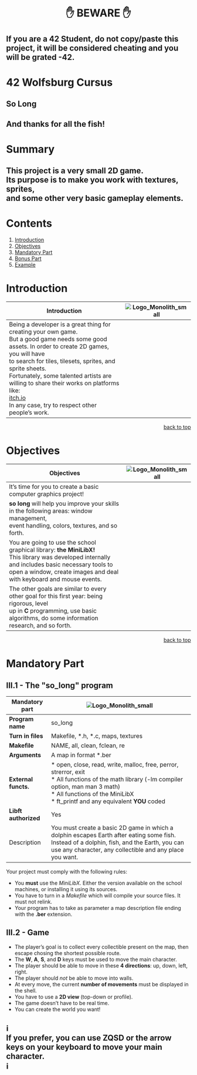 <h1 align="center">✋ BEWARE ✋</h1>

## If you are a 42 Student, do not copy/paste this project, it will be considered cheating and you will be grated -42.

# 42 Wolfsburg Cursus 
## So Long
## And thanks for all the fish!

# Summary

## This project is a very small 2D game. <br>Its purpose is to make you work with textures, sprites, <br>and some other very basic gameplay elements.

# Contents

1. [Introduction](#intro)
2. [Objectives](#objectives)
3. [Mandatory Part](#manda)
4. [Bonus Part](#bonus)
5. [Example](#example)

# <a name="intro">Introduction</a>

| Introduction | ![Logo_Monolith_small](https://user-images.githubusercontent.com/120580537/209333599-dc44418d-8ee7-42b6-8a4a-7ff328778d87.png) |
| ----- | ----- |
| Being a developer is a great thing for creating your own game.<br>But a good game needs some good assets. In order to create 2D games, you will have <br>to search for tiles, tilesets, sprites, and sprite sheets.<br>Fortunately, some talented artists are willing to share their works on platforms like: <br>[itch.io](https://itch.io/game-assets/free/tag-sprites)<br>In any case, try to respect other people’s work. |

<p align="right">
 <a href="https://github.com/Cerberus2290/so_long#-beware-">back to top</a>
</p>

# <a name="objectives">Objectives</a>

| Objectives | ![Logo_Monolith_small](https://user-images.githubusercontent.com/120580537/209333599-dc44418d-8ee7-42b6-8a4a-7ff328778d87.png) |
| ----- | ----- |
| It’s time for you to create a basic computer graphics project! |
| **so long** will help you improve your skills in the following areas: window management,<br>event handling, colors, textures, and so forth. |
| You are going to use the school graphical library: **the MiniLibX!**<br>This library was developed internally and includes basic necessary tools to open a window, create images and deal with keyboard and mouse events. |
| The other goals are similar to every other goal for this first year: being rigorous, level<br>up in **C** programming, use basic algorithms, do some information research, and so forth. |

<p align="right">
 <a href="https://github.com/Cerberus2290/so_long#-beware-">back to top</a>
</p>

# <a name="manda">Mandatory Part</a>

## III.1 - The "so_long" program

| Mandatory part | ![Logo_Monolith_small](https://user-images.githubusercontent.com/120580537/209333599-dc44418d-8ee7-42b6-8a4a-7ff328778d87.png) |
| ----- | ----- |
| **Program name** | so_long |
| **Turn in files** | Makefile, *.h, *.c, maps, textures |
| **Makefile** | NAME, all, clean, fclean, re |
| **Arguments** | A map in format *.ber |
| **External functs.** | * open, close, read, write, malloc, free, perror, strerror, exit <br> * All functions of the math library (-lm compiler option, man man 3 math) <br> * All functions of the MiniLibX <br> * ft_printf and any equivalent **YOU** coded |
| **Libft authorized** | Yes |
| Description | You must create a basic 2D game in which a dolphin escapes Earth after eating some fish. <br> Instead of a dolphin, fish, and the Earth, you can use any character, any collectible and any place you want. |

Your project must comply with the following rules:

* You **must** use the *MiniLibX*. Either the version available on the school machines, or installing it using its sources.
* You have to turn in a *Makefile* which will compile your source files. It must not relink.
* Your program has to take as parameter a map description file ending with the **.ber** extension.

## III.2 - Game

* The player’s goal is to collect every collectible present on the map, then escape chosing the shortest possible route.
* The **W**, **A**, **S**, and **D** keys must be used to move the main character.
* The player should be able to move in these **4 directions**: up, down, left, right.
* The player should *not* be able to move into walls.
* At every move, the current **number of movements** must be displayed in the shell.
* You have to use a **2D view** (top-down or profile).
* The game doesn’t have to be real time.
* You can create the world you want!

## :information_source: <br> If you prefer, you can use ZQSD or the arrow keys on your keyboard to move your main character.<br> :information_source:
